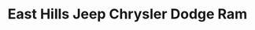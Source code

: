 ---
title: "East Hills Jeep Chrysler Dodge Ram"
url: /greenvale/east-hills-jeep-chrysler-dodge-ram/
shop: car
---